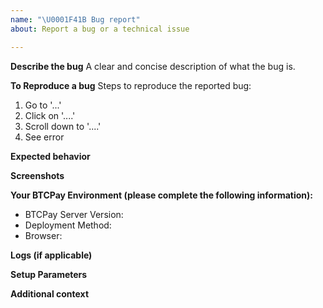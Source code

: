 ```yaml
---
name: "\U0001F41B Bug report"
about: Report a bug or a technical issue

---
```


<!--
Thank you for reporting a technical issue.

This issue tracker is only for bug reports and problems. 

For general questions please read our documentation docs.btcpayserver.org. You can ask technical questions in discussions https://github.com/btcpayserver/btcpayserver/discussions and general support on our community chat chat.btcpayserver.org

Please fill in as much of the template below as you're able. 
-->

**Describe the bug**
A clear and concise description of what the bug is.

**To Reproduce a bug**
Steps to reproduce the reported bug:
1. Go to '...'
2. Click on '....'
3. Scroll down to '....'
4. See error

**Expected behavior**

<!--
A clear and concise description of what you expected to happen.
-->

**Screenshots**


<!--
If applicable, add screenshots to help explain your problem.
-->

**Your BTCPay Environment (please complete the following information):**
- BTCPay Server Version:    <!--[available in the right bottom corner of footer] -->
- Deployment Method:        <!--[e.g. Docker, Manual, Third-Party-host]-->
- Browser:                  <!--[e.g. Chrome, Safari]-->

**Logs (if applicable)**


<!--
Basic logs can be found in Server Settings > Logs. 
More logs https://docs.btcpayserver.org/Troubleshooting/#2-looking-through-the-logs
-->

**Setup Parameters**

<!--
If you're reporting a deployment issue run `. btcpay-setup.sh -i` and paste the setup parameters here with your private information removed or obscured.
-->

**Additional context**

<!--
Add any other context about the problem here.
-->
